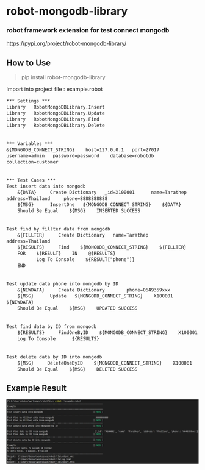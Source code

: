 # robot-mongodb-library
### robot framework extension for test connect mongodb

https://pypi.org/project/robot-mongodb-library/

## How to Use
> pip install robot-mongodb-library

Import into project file : example.robot

```
*** Settings ***
Library   RobotMongoDBLibrary.Insert
Library   RobotMongoDBLibrary.Update
Library   RobotMongoDBLibrary.Find
Library   RobotMongoDBLibrary.Delete


*** Variables ***
&{MONGODB_CONNECT_STRING}    host=127.0.0.1   port=27017   username=admin   password=password    database=robotdb     collection=customer


*** Test Cases ***
Test insert data into mongodb
    &{DATA}     Create Dictionary   _id=X100001      name=Tarathep      address=Thailand     phone=8888888888
    ${MSG}      InsertOne   ${MONGODB_CONNECT_STRING}    ${DATA}
    Should Be Equal    ${MSG}    INSERTED SUCCESS


Test find by fillter data from mongodb
    &{FILLTER}     Create Dictionary   name=Tarathep      address=Thailand
    ${RESULTS}     Find    ${MONGODB_CONNECT_STRING}    ${FILLTER}
    FOR    ${RESULT}    IN    @{RESULTS}
           Log To Console    ${RESULT["phone"]}
    END


Test update data phone into mongodb by ID
    &{NEWDATA}     Create Dictionary        phone=0649359xxx
    ${MSG}      Update   ${MONGODB_CONNECT_STRING}    X100001      ${NEWDATA}
    Should Be Equal    ${MSG}    UPDATED SUCCESS


Test find data by ID from mongodb
    ${RESULTS}     FindOneByID    ${MONGODB_CONNECT_STRING}    X100001
    Log To Console      ${RESULTS}


Test delete data by ID into mongodb
    ${MSG}     DeleteOneByID    ${MONGODB_CONNECT_STRING}    X100001
    Should Be Equal    ${MSG}    DELETED SUCCESS
 ```

## Example Result
 ![alt text](https://raw.githubusercontent.com/tarathep/robot-mongodb-library/master/example.jpg)
